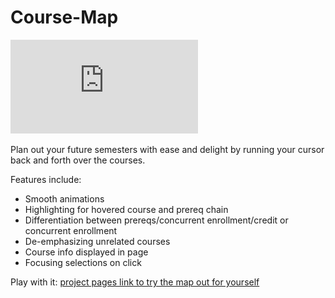 # Course-Map

![mockup of the curriculum map](https://github.com/NothingWithheld/Course-Map/blob/master/SED_mockup.pdf)

Plan out your future semesters with ease and delight by running your cursor back and forth over the courses.

Features include:
* Smooth animations
* Highlighting for hovered course and prereq chain
* Differentiation between prereqs/concurrent enrollment/credit or concurrent enrollment
* De-emphasizing unrelated courses
* Course info displayed in page
* Focusing selections on click

Play with it: [project pages link to try the map out for yourself](https://nothingwithheld.github.io/Course-Map/)
